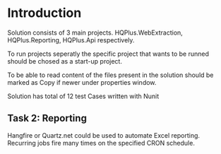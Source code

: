 # Introduction

Solution consists of 3 main projects. HQPlus.WebExtraction, HQPlus.Reporting, HQPlus.Api respectively. 

To run projects seperatly the specific project that wants to be runned should be chosed as a start-up project.

To be able to read content of the files present in the solution should be marked as Copy if newer under properties window.

Solution has total of 12 test Cases written with Nunit

## Task 2: Reporting 

Hangfire or Quartz.net could be used to automate Excel reporting. Recurring jobs fire many times on the specified CRON schedule. 
